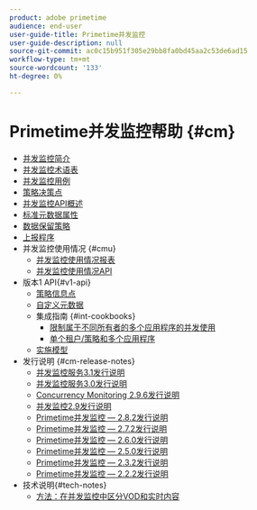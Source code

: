 ```yaml
---
product: adobe primetime
audience: end-user
user-guide-title: Primetime并发监控
user-guide-description: null
source-git-commit: ac0c15b951f305e29bb8fa0bd45aa2c53de6ad15
workflow-type: tm+mt
source-wordcount: '133'
ht-degree: 0%

---
```



# Primetime并发监控帮助 {#cm}

+ [并发监控简介](cm-home.md)
+ [并发监控术语表](cm-glossary.md)
+ [并发监控用例](cm-use-cases.md)
+ [策略决策点](cm-policy-decision-point.md)
+ [并发监控API概述](cm-api-overview.md)
+ [标准元数据属性](standard-metadata-attributes.md)
+ [数据保留策略](data-retention-policy.md)
+ [上报程序](cm-escalation-procedures.md)
+ 并发监控使用情况 {#cmu}
   + [并发监控使用情况报表](cm-usage-reports.md)
   + [并发监控使用情况API](cmu-api.md)
+ 版本1 API{#v1-api}
   + [策略信息点](policy-info-pt-versionone.md)
   + [自定义元数据](custom-metadata.md)
   + 集成指南 {#int-cookbooks}
      + [限制属于不同所有者的多个应用程序的并发使用](restrict-concurr-usage-mult-apps.md)
      + [单个租户/策略和多个应用程序](single-tenant-policy-mult-app.md)
   + [实施模型](implementation-models.md)
+ 发行说明 {#cm-release-notes}
   + [并发监控服务3.1发行说明](rn-cm-services-31.md)
   + [并发监控服务3.0发行说明](rn-cm-services-30.md)
   + [Concurrency Monitoring 2.9.6发行说明](rn-cm-296.md)
   + [并发监控2.9发行说明](rn-cm-29.md)
   + [Primetime并发监控 — 2.8.2发行说明](rn-cm-282.md)
   + [Primetime并发监控 — 2.7.2发行说明](rn-cm-272.md)
   + [Primetime并发监控 — 2.6.0发行说明](rn-cm-260.md)
   + [Primetime并发监控 — 2.5.0发行说明](rn-cm-250.md)
   + [Primetime并发监控 — 2.3.2发行说明](rn-cm-232.md)
   + [Primetime并发监控 — 2.2.2发行说明](rn-cm-222.md)
+ 技术说明{#tech-notes}
   + [方法：在并发监控中区分VOD和实时内容](vod-live-dist.md)
<!--    + [Usage reports](usage-rep-versionone.md) -->

